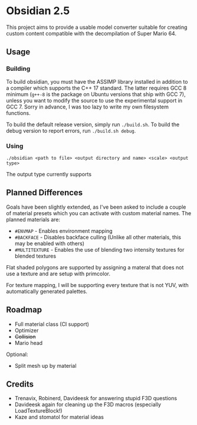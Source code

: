 # Obsidian 2.5

This project aims to provide a usable model converter suitable for creating custom content compatible with the decompilation of Super Mario 64.

## Usage

### Building

To build obsidian, you must have the ASSIMP library installed in addition to a compiler which supports the C++ 17 standard. The latter requires GCC 8 minimum (``g++-8`` is the package on Ubuntu versions that ship with GCC 7), unless you want to modify the source to use the experimental support in GCC 7. Sorry in advance, I was too lazy to write my own filesystem functions.

To build the default release version, simply run ``./build.sh``. To build the debug version to report errors, run ``./build.sh debug``.

### Using

``./obsidian <path to file> <output directory and name> <scale> <output type>``

The output type currently supports

## Planned Differences

Goals have been slightly extended, as I've been asked to include a couple of material presets which you can activate
with custom material names. The planned materials are:

* ``#ENVMAP`` - Enables environment mapping
* ``#BACKFACE`` - Disables backface culling (Unlike all other materials, this may be enabled with others)
* ``#MULTITEXTURE`` - Enables the use of blending two intensity textures for blended textures

Flat shaded polygons are supported by assigning a materal that does not use a texture and are setup with primcolor.

For texture mapping, I will be supporting every texture that is not YUV, with automatically generated palettes.

## Roadmap

* Full material class (CI support)
* Optimizer
* ~~Collision~~
* Mario head

Optional:

* Split mesh up by material

## Credits

* Trenavix, Robinerd, Davideesk for answering stupid F3D questions
* Davideesk again for cleaning up the F3D macros (especially LoadTextureBlock!)
* Kaze and stomatol for material ideas
